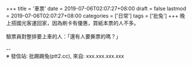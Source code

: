 +++
title = '車票'
date = 2019-07-06T02:07:27+08:00
draft = false
lastmod = 2019-07-06T02:07:27+08:00
categories = ['日常']
tags = ['批兔']
+++
晚上搭國光客運回家，因為刷卡有優惠，買紙本票的人不多。<br>
<br>
驗票員對整排要上車的人：「還有人要撕票的嗎？」<br>
<br>
--<br>
※ 發信站: 批踢踢兔(ptt2.cc), 來自: xxx.xxx.xxx.xxx<br>
